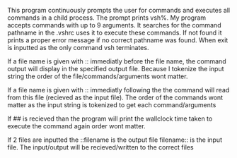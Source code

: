

 This program continuously prompts the user for commands and executes all commands in a child process. The prompt prints vsh%.
 My program accepts commands with up to 9 arguments. It searches for the command pathname in the .vshrc uses it to execute these commands. 
 If not found it prints a proper error message if no correct pathname was found. When exit is inputted as the only command vsh terminates.

If a file name is given with :: immediatly before the file name, the command output will display in the specified output file. Because I tokenize the input string the order of the file/commands/arguments wont matter. 

 If a file name is given with :: immediatly following the the command will read from this file (recieved as the input file). The order of the commands wont matter as the input string is tokenized to get each command/arguments 

 If ## is recieved than the program will print the wallclock time taken to execute the command again order wont matter.

If 2 files are inputted the ::filename is the output file filename:: is the input file. The input/output will be recieved/written to the correct files
